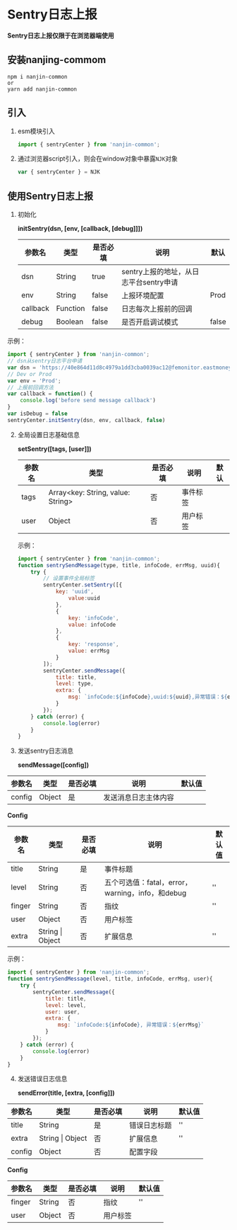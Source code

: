 # Sentry日志上报

**Sentry日志上报仅限于在浏览器端使用**

## 安装nanjing-commom

```shell
npm i nanjin-common
or
yarn add nanjin-common
```



## 引入

1. esm模块引入

	```javascript
	import { sentryCenter } from 'nanjin-common';
	```

2. 通过浏览器script引入，则会在window对象中暴露`NJK`对象

   ```javascript
   var { sentryCenter } = NJK
   ```

## 使用Sentry日志上报

1. 初始化

   **initSentry(dsn, [env, [callback, [debug]]])**

   | 参数名   | 类型     | 是否必填 | 说明                                   | 默认  |
   | -------- | -------- | -------- | -------------------------------------- | ----- |
   | dsn      | String   | true     | sentry上报的地址，从日志平台sentry申请 |       |
   | env      | String   | false    | 上报环境配置                           | Prod  |
   | callback | Function | false    | 日志每次上报前的回调                   |       |
   | debug    | Boolean  | false    | 是否开启调试模式                       | false |

示例：

```javascript
import { sentryCenter } from 'nanjin-common';
// dsn从sentry日志平台申请
var dsn = 'https://40e864d11d8c4979a1dd3cba0039ac12@femonitor.eastmoney.com//25'
// Dev or Prod
var env = 'Prod'; 
// 上报前回调方法
var callback = function() {
    console.log('before send message callback')
}
var isDebug = false
sentryCenter.initSentry(dsn, env, callback, false)
```

2. 全局设置日志基础信息

   **setSentry([tags, [user]])**

   | 参数名 | 类型                              | 是否必填 | 说明     | 默认 |
   | ------ | --------------------------------- | -------- | -------- | ---- |
   | tags   | Array<key: String, value: String> | 否       | 事件标签 |      |
   | user   | Object                            | 否       | 用户标签 |      |

   示例：

   ```javascript
   import { sentryCenter } from 'nanjin-common';
   function sentrySendMessage(type, title, infoCode, errMsg, uuid){
       try {
           // 设置事件全局标签
           sentryCenter.setSentry([{
               key: 'uuid',
                   value:uuid
               },
               {
                   key: 'infoCode',
                   value: infoCode
               },
               {
                   key: 'response',
                   value: errMsg
               }
           ]);
           sentryCenter.sendMessage({
               title: title,
               level: type,
               extra: {
                   msg: `infoCode:${infoCode},uuid:${uuid},异常错误：${errMsg}`
               }
           });
       } catch (error) {
           console.log(error)
       }
   }
   ```

3. 发送sentry日志消息

      **sendMessage([config])**

| 参数名 | 类型           | 是否必填 | 说明                 | 默认值 |
| ------ | -------------- | -------- | -------------------- | ------ |
| config | Object<Config> | 是       | 发送消息日志主体内容 |        |

**Config**

| 参数名 | 类型             | 是否必填 | 说明                                             | 默认值 |
| ------ | ---------------- | -------- | ------------------------------------------------ | ------ |
| title  | String           | 是       | 事件标题                                         |        |
| level  | String           | 否       | 五个可选值：fatal，error，warning，info，和debug | ''     |
| finger | String           | 否       | 指纹                                             | ''     |
| user   | Object           | 否       | 用户标签                                         |        |
| extra  | String \| Object | 否       | 扩展信息                                         | ''     |

示例：

```javascript
import { sentryCenter } from 'nanjin-common';
function sentrySendMessage(level, title, infoCode, errMsg, user){
    try {
        sentryCenter.sendMessage({
            title: title,
            level: level,
            user: user,
            extra: {
                msg: `infoCode:${infoCode}, 异常错误：${errMsg}`
            }
        });
    } catch (error) {
        console.log(error)
    }
}
```

4. 发送错误日志信息

   **sendError(title, [extra, [config]])**

| 参数名 | 类型             | 是否必填 | 说明         | 默认值 |
| ------ | ---------------- | -------- | ------------ | ------ |
| title  | String           | 是       | 错误日志标题 | ''     |
| extra  | String \| Object | 否       | 扩展信息     | ''     |
| config | Object<Config>   | 否       | 配置字段     |        |

**Config**

| 参数名 | 类型   | 是否必填 | 说明     | 默认值 |
| ------ | ------ | -------- | -------- | ------ |
| finger | String | 否       | 指纹     | ''     |
| user   | Object | 否       | 用户标签 |        |